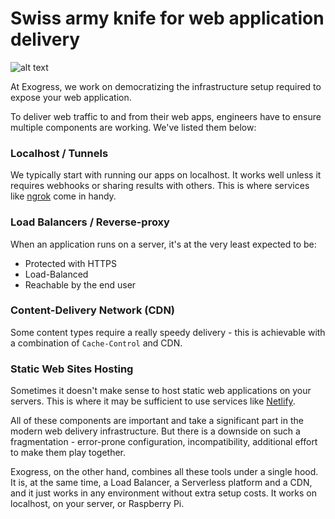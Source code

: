 Swiss army knife for web application delivery
=============================================

![alt text](https://user-images.githubusercontent.com/10335584/113483361-985b5780-94d5-11eb-9243-c9de99b9955d.png "Exogress")


At Exogress, we work on democratizing the infrastructure setup required to expose your web application.


To deliver web traffic to and from their web apps, engineers have to ensure multiple components are working. We've listed them below:

### Localhost / Tunnels
We typically start with running our apps on localhost. It works well unless it requires webhooks or sharing results with others. This is where services like [ngrok](https://ngrok.com) come in handy. 

### Load Balancers / Reverse-proxy
When an application runs on a server, it's at the very least expected to be:

- Protected with HTTPS
- Load-Balanced
- Reachable by the end user

### Content-Delivery Network (CDN)
Some content types require a really speedy delivery - this is achievable with a combination of `Cache-Control` and CDN.

### Static Web Sites Hosting
Sometimes it doesn't make sense to host static web applications on your servers. This is where it may be sufficient to use services like 
[Netlify](https://www.netlify.com).

All of these components are important and take a significant part in the modern web delivery infrastructure. But there is 
a downside on such a fragmentation - error-prone configuration, incompatibility, additional effort to make them play together.

Exogress, on the other hand, combines all these tools under a single hood. It is, at the same time, a Load Balancer,
a Serverless platform and a CDN, and it just works in any environment without extra setup costs. It works on localhost, 
on your server, or Raspberry Pi.
